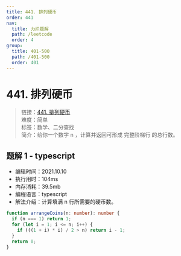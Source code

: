 ```yaml
---
title: 441. 排列硬币
order: 441
nav:
  title: 力扣题解
  path: /leetcode
  order: 4
group:
  title: 401-500
  path: /401-500
  order: 401
---
```


# 441. 排列硬币

> 链接：[441. 排列硬币](https://leetcode-cn.com/problems/arranging-coins/)  
> 难度：简单  
> 标签：数学、二分查找  
> 简介：给你一个数字 n ，计算并返回可形成 完整阶梯行 的总行数。

## 题解 1 - typescript

- 编辑时间：2021.10.10
- 执行用时：104ms
- 内存消耗：39.5mb
- 编程语言：typescript
- 解法介绍：计算填满 n 行所需要的硬币数。

```typescript
function arrangeCoins(n: number): number {
  if (n === 1) return 1;
  for (let i = 1; i <= n; i++) {
    if (((1 + i) * i) / 2 > n) return i - 1;
  }
  return 0;
}
```
